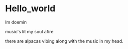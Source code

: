 # Hello_world

Im doemin 

music's lit my soul afire

there are alpacas vibing along with the music in my head.
